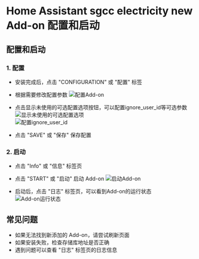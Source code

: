# Home Assistant sgcc electricity new Add-on 配置和启动

## 配置和启动
### 1. 配置
- 安装完成后，点击 "CONFIGURATION" 或 "配置" 标签
- 根据需要修改配置参数
![配置Add-on](https://raw.githubusercontent.com/ARC-MX/sgcc_electricity_new/refs/heads/master/ha_addons_doc/img/configuration.png)
- 点击显示未使用的可选配置选项按钮，可以配置ignore_user_id等可选参数
![显示未使用的可选配置选项](https://raw.githubusercontent.com/ARC-MX/sgcc_electricity_new/refs/heads/master/ha_addons_doc/img/show-unused-options.png)  
![配置ignore_user_id](https://raw.githubusercontent.com/ARC-MX/sgcc_electricity_new/refs/heads/master/ha_addons_doc/img/configuration-ignore_user_id.png)

- 点击 "SAVE" 或 "保存" 保存配置

### 2. 启动
- 点击 "Info" 或 "信息" 标签页
- 点击 "START" 或 "启动" 启动 Add-on
![启动Add-on](https://raw.githubusercontent.com/ARC-MX/sgcc_electricity_new/refs/heads/master/ha_addons_doc/img/start-addon.png)

- 启动后，点击 "日志" 标签页，可以看到Add-on的运行状态
![Add-on运行状态](https://raw.githubusercontent.com/ARC-MX/sgcc_electricity_new/refs/heads/master/ha_addons_doc/img/addon-running-status.png)

## 常见问题
- 如果无法找到新添加的 Add-on，请尝试刷新页面
- 如果安装失败，检查存储库地址是否正确
- 遇到问题可以查看 "日志" 标签页的日志信息
